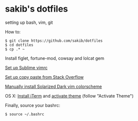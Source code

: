 # sakib's dotfiles
setting up bash, vim, git

How to:
```
$ git clone https://github.com/sakib/dotfiles
$ cd dotfiles
$ cp .* ~
```

Install figlet, fortune-mod, cowsay and lolcat gem

[Set up Sublime vimrc](https://github.com/grigio/vim-sublime)

[Set up copy paste from Stack Overflow](https://github.com/MilesCranmer/gso)

[Manually install Solarized Dark vim colorscheme](https://github.com/altercation/vim-colors-solarized)

OS X: [Install iTerm](https://www.iterm2.com/) and [activate theme](https://draculatheme.com/iterm/) (follow "Activate Theme")

Finally, source your bashrc:
```
$ source ~/.bashrc
```
